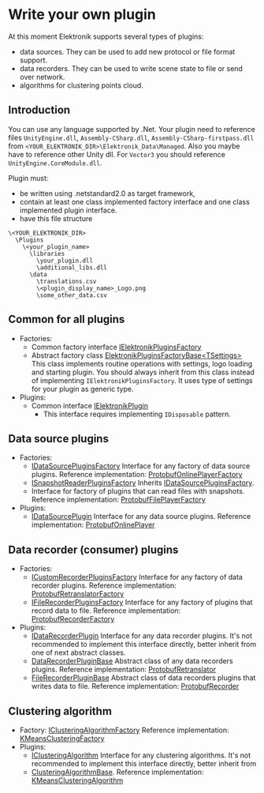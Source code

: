 # Write your own plugin

At this moment Elektronik supports several types of plugins:
- data sources. They can be used to add new protocol or file format support.
- data recorders. They can be used to write scene state to file or send over network.
- algorithms for clustering points cloud.


## Introduction

You can use any language supported by .Net.
Your plugin need to reference files `UnityEngine.dll`, `Assembly-CSharp.dll`, `Assembly-CSharp-firstpass.dll`
from `<YOUR_ELEKTRONIK_DIR>\Elektronik_Data\Managed`.
Also you maybe have to reference other Unity dll.
For `Vector3` you should reference `UnityEngine.CoreModule.dll`.

Plugin must:
- be written using .netstandard2.0 as target framework,
- contain at least one class implemented factory interface and one class implemented plugin interface.
- have this file structure
```
\<YOUR_ELEKTRONIK_DIR>
  \Plugins
    \<your_plugin_name>
      \libraries
        \your_plugin.dll
        \additional_libs.dll
      \data
        \translations.csv
        \<plugin_display_name>_Logo.png
        \some_other_data.csv
```

## Common for all plugins
- Factories:
  - Common factory interface [IElektronikPluginsFactory](../Assets/Scripts/PluginsSystem/Factories/IElektronikPluginsFactory.cs)
  - Abstract factory class [ElektronikPluginsFactoryBase\<TSettings\>](../Assets/Scripts/PluginsSystem/Factories/ElektronikPluginsFactoryBase.cs)
    This class implements routine operations with settings, logo loading and starting plugin.
    You should always inherit from this class instead of implementing `IElektronikPluginsFactory`.
    It uses type of settings for your plugin as generic type.
- Plugins:
  - Common interface [IElektronikPlugin](../Assets/Scripts/PluginsSystem/Plugins/IElektronikPlugin.cs)
    - This interface requires implementing `IDisposable` pattern.

## Data source plugins
- Factories:
  - [IDataSourcePluginsFactory](../Assets/Scripts/PluginsSystem/Factories/IDataSourcePluginsFactory.cs)
    Interface for any factory of data source plugins.
    Reference implementation: [ProtobufOnlinePlayerFactory](../Plugins/Protobuf/Online/ProtobufOnlinePlayerFactory.cs)
  - [ISnapshotReaderPluginsFactory](../Assets/Scripts/PluginsSystem/Factories/IDataSourcePluginsFactory.cs)
    Inherits [IDataSourcePluginsFactory](../Assets/Scripts/PluginsSystem/Factories/IDataSourcePluginsFactory.cs).
  - Interface for factory of plugins that can read files with snapshots.
    Reference implementation: [ProtobufFilePlayerFactory](../Plugins/Protobuf/Offline/ProtobufFilePlayerFactory.cs)
- Plugins:
  - [IDataSourcePlugin](../Assets/Scripts/PluginsSystem/Plugins/IDataSourcePlugin.cs)
    Interface for any data source plugins.
    Reference implementation: [ProtobufOnlinePlayer](../Plugins/Protobuf/Online/ProtobufOnlinePlayer.cs)

## Data recorder (consumer) plugins
- Factories:
  - [ICustomRecorderPluginsFactory](../Assets/Scripts/PluginsSystem/Factories/IDataRecorderPluginsFactory.cs)
    Interface for any factory of data recorder plugins.
    Reference implementation: [ProtobufRetranslatorFactory](../Plugins/Protobuf/Recorders/ProtobufRetranslatorFactory.cs)
  - [IFileRecorderPluginsFactory](../Assets/Scripts/PluginsSystem/Factories/IDataRecorderPluginsFactory.cs)
    Interface for any factory of plugins that record data to file.
    Reference implementation: [ProtobufRecorderFactory](../Plugins/Protobuf/Recorders/ProtobufRecorderFactory.cs)
- Plugins:
  - [IDataRecorderPlugin](../Assets/Scripts/PluginsSystem/Plugins/IDataRecorderPlugin.cs)
    Interface for any data recorder plugins. It's not recommended to implement this interface directly, 
    better inherit from one of next abstract classes.
  - [DataRecorderPluginBase](../Assets/Scripts/PluginsSystem/Plugins/DataRecorderPluginBase.cs)
    Abstract class of any data recorders plugins.
    Reference implementation: [ProtobufRetranslator](../Plugins/Protobuf/Recorders/ProtobufRetranslator.cs)
  - [FileRecorderPluginBase](../Assets/Scripts/PluginsSystem/Plugins/DataRecorderPluginBase.cs)
    Abstract class of data recorders plugins that writes data to file.
    Reference implementation: [ProtobufRecorder](../Plugins/Protobuf/Recorders/ProtobufRecorder.cs)

## Clustering algorithm
- Factory: [IClusteringAlgorithmFactory](../Assets/Scripts/PluginsSystem/Factories/IClusteringAlgorithmFactory.cs)
  Reference implementation: [KMeansClusteringFactory](../Plugins/Clustering.KMeans/KMeansClusteringFactory.cs)
- Plugins:
  - [IClusteringAlgorithm](../Assets/Scripts/PluginsSystem/Plugins/IClusteringAlgorithm.cs)
    Interface for any clustering algorithms. It's not recommended to implement this interface directly,
    better inherit from
  - [ClusteringAlgorithmBase](../Assets/Scripts/PluginsSystem/Plugins/IClusteringAlgorithm.cs).
    Reference implementation: [KMeansClusteringAlgorithm](../Plugins/Clustering.KMeans/KMeansClusteringAlgorithm.cs)
